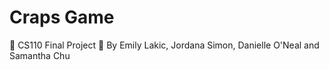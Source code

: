 # Craps Game
🎲 CS110 Final Project
🎲 By Emily Lakic, Jordana Simon, Danielle O'Neal and Samantha Chu
